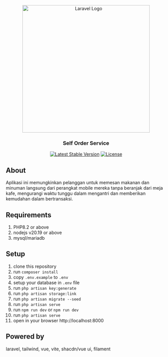 <p align="center"><a href="https://laravel.com" target="_blank"><img src="https://raw.githubusercontent.com/laravel/art/master/logo-lockup/5%20SVG/2%20CMYK/1%20Full%20Color/laravel-logolockup-cmyk-red.svg" width="400" alt="Laravel Logo"></a></p>
<h3 align="center">Self Order Service</h3>

<p align="center">
<a href="https://packagist.org/packages/laravel/framework"><img src="https://img.shields.io/packagist/v/laravel/framework" alt="Latest Stable Version"></a>
<a href="https://packagist.org/packages/laravel/framework"><img src="https://img.shields.io/packagist/l/laravel/framework" alt="License"></a>
</p>

## About

Aplikasi ini memungkinkan pelanggan untuk memesan makanan dan minuman langsung dari perangkat mobile mereka tanpa beranjak dari meja kafe, mengurangi waktu tunggu dalam mengantri dan memberikan kemudahan dalam bertransaksi. 

## Requirements

1. PHP8.2 or above
2. nodejs v20.19 or above
3. mysql/mariadb


## Setup

1. clone this repository
2. run `composer install`
3. copy `.env.example` to `.env`
4. setup your database in `.env` file
5. run `php artisan key:generate`
6. run `php artisan storage:link`
7. run `php artisan migrate --seed`
8. run `php artisan serve`
9. run `npm run dev` or `npm run dev`
10. run `php artisan serve`
11. open in your browser http://localhost:8000


## Powered by

laravel, tailwind, vue, vite, shacdn/vue ui, filament


